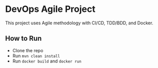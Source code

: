 # DevOps Agile Project

This project uses Agile methodology with CI/CD, TDD/BDD, and Docker.

## How to Run
- Clone the repo
- Run `mvn clean install`
- Run `docker build` and `docker run`
